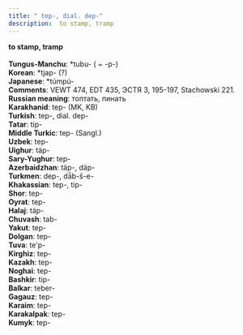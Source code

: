 ```yaml
---
title: " tep-, dial. dep-"
description:  to stamp, tramp
---
```

<strong> to stamp, tramp</strong><br><br>
<strong>Tungus-Manchu</strong>:  *tubu- ( ~ -p-)<br>
<strong>Korean</strong>:  *tjap- (?)<br>
<strong>Japanese</strong>:  *túmpú-<br>
<strong>Comments</strong>:  VEWT 474, EDT 435, ЭСТЯ 3, 195-197, Stachowski 221.<br>
<strong>Russian meaning</strong>:  топтать, пинать<br>
<strong>Karakhanid</strong>:  tep- (MK, KB)<br>
<strong>Turkish</strong>:  tep-, dial. dep-<br>
<strong>Tatar</strong>:  tip-<br>
<strong>Middle Turkic</strong>:  tep- (Sangl.)<br>
<strong>Uzbek</strong>:  tep-<br>
<strong>Uighur</strong>:  täp-<br>
<strong>Sary-Yughur</strong>:  tep-<br>
<strong>Azerbaidzhan</strong>:  täp-, däp-<br>
<strong>Turkmen</strong>:  dep-, dǟb-š-e-<br>
<strong>Khakassian</strong>:  tep-, tip-<br>
<strong>Shor</strong>:  tep-<br>
<strong>Oyrat</strong>:  tep-<br>
<strong>Halaj</strong>:  täp-<br>
<strong>Chuvash</strong>:  tab-<br>
<strong>Yakut</strong>:  tep-<br>
<strong>Dolgan</strong>:  tep-<br>
<strong>Tuva</strong>:  te'p-<br>
<strong>Kirghiz</strong>:  tep-<br>
<strong>Kazakh</strong>:  tep-<br>
<strong>Noghai</strong>:  tep-<br>
<strong>Bashkir</strong>:  tip-<br>
<strong>Balkar</strong>:  teber-<br>
<strong>Gagauz</strong>:  tep-<br>
<strong>Karaim</strong>:  tep-<br>
<strong>Karakalpak</strong>:  tep-<br>
<strong>Kumyk</strong>:  tep-<br>


